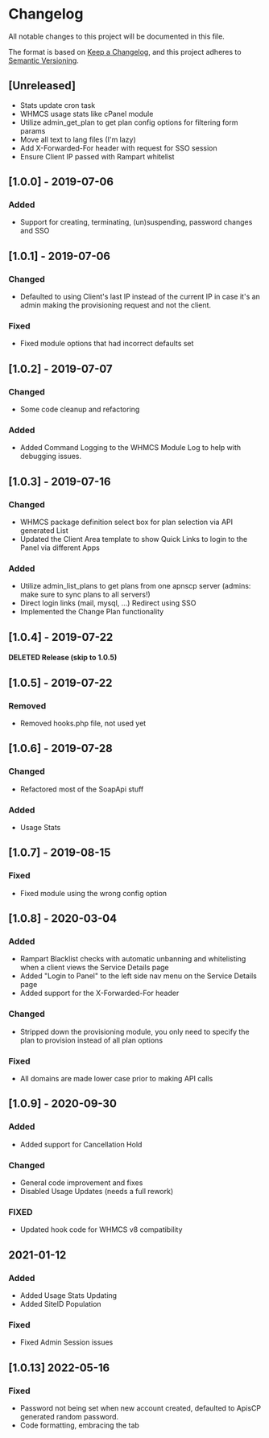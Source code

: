 # Changelog
All notable changes to this project will be documented in this file.

The format is based on [Keep a Changelog](https://keepachangelog.com/en/1.0.0/),
and this project adheres to [Semantic Versioning](https://semver.org/spec/v2.0.0.html).

## [Unreleased]
- Stats update cron task
- WHMCS usage stats like cPanel module
- Utilize admin_get_plan to get plan config options for filtering form params
- Move all text to lang files (I'm lazy)
- Add X-Forwarded-For header with request for SSO session
- Ensure Client IP passed with Rampart whitelist

## [1.0.0] - 2019-07-06
### Added
- Support for creating, terminating, (un)suspending, password changes and SSO

## [1.0.1] - 2019-07-06
### Changed
- Defaulted to using Client's last IP instead of the current IP in case it's an admin making the provisioning request and not the client.
### Fixed
- Fixed module options that had incorrect defaults set

## [1.0.2] - 2019-07-07
### Changed
- Some code cleanup and refactoring
### Added
- Added Command Logging to the WHMCS Module Log to help with debugging issues.

## [1.0.3] - 2019-07-16
### Changed
- WHMCS package definition select box for plan selection via API generated List
- Updated the Client Area template to show Quick Links to login to the Panel via different Apps
### Added
- Utilize admin_list_plans to get plans from one apnscp server (admins: make sure to sync plans to all servers!)
- Direct login links (mail, mysql, ...)  Redirect using SSO
- Implemented the Change Plan functionality

## [1.0.4] - 2019-07-22
#### DELETED Release (skip to 1.0.5)

## [1.0.5] - 2019-07-22
### Removed
- Removed hooks.php file, not used yet

## [1.0.6] - 2019-07-28
### Changed
- Refactored most of the SoapApi stuff
### Added
- Usage Stats

## [1.0.7] - 2019-08-15
### Fixed
- Fixed module using the wrong config option

## [1.0.8] - 2020-03-04
### Added
- Rampart Blacklist checks with automatic unbanning and whitelisting when a client views the Service Details page
- Added "Login to Panel" to the left side nav menu on the Service Details page
- Added support for the X-Forwarded-For header
### Changed
- Stripped down the provisioning module, you only need to specify the plan to provision instead of all plan options
### Fixed
- All domains are made lower case prior to making API calls

## [1.0.9] - 2020-09-30
### Added
- Added support for Cancellation Hold
### Changed
- General code improvement and fixes
- Disabled Usage Updates (needs a full rework)
### FIXED
- Updated hook code for WHMCS v8 compatibility

## 2021-01-12
### Added
- Added Usage Stats Updating
- Added SiteID Population
### Fixed
- Fixed Admin Session issues

## [1.0.13] 2022-05-16
### Fixed
- Password not being set when new account created, defaulted to ApisCP generated random password.
- Code formatting, embracing the tab